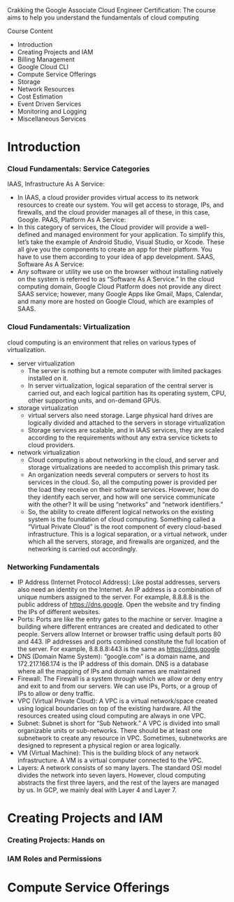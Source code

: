 Crakking the Google Associate Cloud Engineer Certification: The course aims to help you understand the fundamentals of cloud computing

Course Content
- Introduction
- Creating Projects and IAM
- Billing Management
- Google Cloud CLI
- Compute Service Offerings
- Storage 
- Network Resources
- Cost Estimation
- Event Driven Services
- Monitoring and Logging 
- Miscellaneous Services

# Introduction
### Cloud Fundamentals: Service Categories
IAAS, Infrastructure As A Service:
- In IAAS, a cloud provider provides virtual access to its network resources to create our system. You will get access to storage, IPs, and firewalls, and the cloud provider manages all of these, in this case, Google.
PAAS, Platform As A Service:
- In this category of services, the Cloud provider will provide a well-defined and managed environment for your application. To simplify this, let’s take the example of Android Studio, Visual Studio, or Xcode. These all give you the components to create an app for their platform. You have to use them according to your idea of app development.
SAAS, Software As A Service:
- Any software or utility we use on the browser without installing natively on the system is referred to as “Software As A Service.” In the cloud computing domain, Google Cloud Platform does not provide any direct SAAS service; however, many Google Apps like Gmail, Maps, Calendar, and many more are hosted on Google Cloud, which are examples of SAAS. 
### Cloud Fundamentals: Virtualization
cloud computing is an environment that relies on various types of virtualization.
- server virtualization
  - The server is nothing but a remote computer with limited packages installed on it.
  - In server virtualization, logical separation of the central server is carried out, and each logical partition has its operating system, CPU, other supporting units, and on-demand GPUs.
- storage virtualization
  - virtual servers also need storage. Large physical hard drives are logically divided and attached to the servers in storage virtualization
  - Storage services are scalable, and in IAAS services, they are scaled according to the requirements without any extra service tickets to cloud providers.
- network virtualization
  - Cloud computing is about networking in the cloud, and server and storage virtualizations are needed to accomplish this primary task.
  - An organization needs several computers or servers to host its services in the cloud. So, all the computing power is provided per the load they receive on their software services. However, how do they identify each server, and how will one service communicate with the other? It will be using “networks” and “network identifiers.”
  - So, the ability to create different logical networks on the existing system is the foundation of cloud computing. Something called a “Virtual Private Cloud” is the root component of every cloud-based infrastructure. This is a logical separation, or a virtual network, under which all the servers, storage, and firewalls are organized, and the networking is carried out accordingly.
### Networking Fundamentals
- IP Address (Internet Protocol Address): Like postal addresses, servers also need an identity on the Internet. An IP address is a combination of unique numbers assigned to the server. For example, 8.8.8.8 is the public address of https://dns.google. Open the website and try finding the IPs of different websites.
- Ports: Ports are like the entry gates to the machine or server. Imagine a building where different entrances are created and dedicated to other people. Servers allow Internet or browser traffic using default ports 80 and 443. IP addresses and ports combined constitute the full location of the server. For example, 8.8.8.8:443 is the same as https://dns.google
- DNS (Domain Name System): “google.com” is a domain name, and 172.217.166.174 is the IP address of this domain. DNS is a database where all the mapping of IPs and domain names are maintained
- Firewall: The Firewall is a system through which we allow or deny entry and exit to and from our servers. We can use IPs, Ports, or a group of IPs to allow or deny traffic.
- VPC (Virtual Private Cloud): A VPC is a virtual network/space created using logical boundaries on top of the existing hardware. All the resources created using cloud computing are always in one VPC.
- Subnet: Subnet is short for “Sub Network.” A VPC is divided into small organizable units or sub-networks. There should be at least one subnetwork to create any resource in VPC. Sometimes, subnetworks are designed to represent a physical region or area logically.
- VM (Virtual Machine): This is the building block of any network infrastructure. A VM is a virtual computer connected to the VPC.
- Layers: A network consists of so many layers. The standard OSI model divides the network into seven layers. However, cloud computing abstracts the first three layers, and the rest of the layers are managed by us. In GCP, we mainly deal with Layer 4 and Layer 7.

# Creating Projects and IAM
### Creating Projects: Hands on
### IAM Roles and Permissions

# Compute Service Offerings


